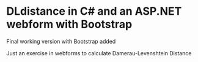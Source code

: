 # DLdistance in C# and an ASP.NET webform with Bootstrap
Final working version with Bootstrap added

Just an exercise in webforms to calculate Damerau-Levenshtein Distance
